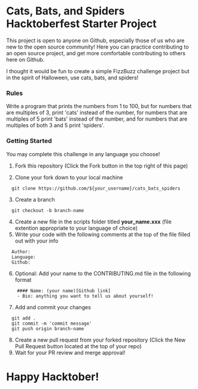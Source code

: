 
# Cats, Bats, and Spiders Hacktoberfest Starter Project

This project is open to anyone on Github, especially those of us who are new to the open source community! Here you can practice contributing to an open source project, and get more comfortable contributing to others here on Github. 

I thought it would be fun to create a simple FizzBuzz challenge project but in the spirit of Halloween, use cats, bats, and spiders!

### Rules 
Write a program that prints the numbers from 1 to 100, but for numbers that are multiples of 3, print 'cats' instead of the number, for numbers that are multiples of 5 print 'bats' instead of the number, and for numbers that are multiples of both 3 and 5 print 'spiders'.

### Getting Started
You may complete this challenge in any language you choose! 

1. Fork this repository (Click the Fork button in the top right of this page)

2. Clone your fork down to your local machine
```
  git clone https://github.com/${your_username}/cats_bats_spiders
```
3. Create a branch
```
  git checkout -b branch-name
```
4. Create a new file in the scripts folder titled **your_name.xxx** (file extention appropriate to your language of choice)
5. Write your code with the following comments at the top of the file filled out with your info
```
  Author:
  Language:
  Github:
```

6. Optional: Add your name to the CONTRIBUTING.md file in the following format
```
    #### Name: (your name)[Github link]
    - Bio: anything you want to tell us about yourself!
```
7. Add and commit your changes
```
  git add .
  git commit -m 'commit message'
  git push origin branch-name
```
8. Create a new pull request from your forked repository (Click the New Pull Request button located at the top of your repo)
9. Wait for your PR review and merge approval!


# Happy Hacktober!
